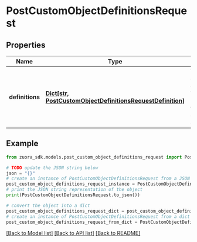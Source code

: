 # PostCustomObjectDefinitionsRequest


## Properties

Name | Type | Description | Notes
------------ | ------------- | ------------- | -------------
**definitions** | [**Dict[str, PostCustomObjectDefinitionsRequestDefinition]**](PostCustomObjectDefinitionsRequestDefinition.md) | The custom object definitions. This object maps types to custom object definitions. | [optional] 

## Example

```python
from zuora_sdk.models.post_custom_object_definitions_request import PostCustomObjectDefinitionsRequest

# TODO update the JSON string below
json = "{}"
# create an instance of PostCustomObjectDefinitionsRequest from a JSON string
post_custom_object_definitions_request_instance = PostCustomObjectDefinitionsRequest.from_json(json)
# print the JSON string representation of the object
print(PostCustomObjectDefinitionsRequest.to_json())

# convert the object into a dict
post_custom_object_definitions_request_dict = post_custom_object_definitions_request_instance.to_dict()
# create an instance of PostCustomObjectDefinitionsRequest from a dict
post_custom_object_definitions_request_from_dict = PostCustomObjectDefinitionsRequest.from_dict(post_custom_object_definitions_request_dict)
```
[[Back to Model list]](../README.md#documentation-for-models) [[Back to API list]](../README.md#documentation-for-api-endpoints) [[Back to README]](../README.md)


